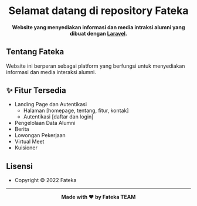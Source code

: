<h1 align="center">Selamat datang di repository Fateka</h1>

<p></p>

<h4 align="center">Website yang menyediakan informasi dan media intraksi alumni yang dibuat dengan <a href="https://laravel.com/" target="_blank">Laravel</a>.
</h4>


<h2 id="tentang">Tentang Fateka</h2>

Website ini berperan sebagai platform yang berfungsi untuk menyediakan informasi dan media interaksi alumni.
<p></p>

<h2 id="fitur">✨ Fitur Tersedia</h2>

- Landing Page dan Autentikasi
  - Halaman [homepage, tentang, fitur, kontak]
  - Autentikasi [daftar dan login]
- Pengelolaan Data Alumni
- Berita
- Lowongan Pekerjaan
- Virtual Meet
- Kuisioner

<p></p>

<h2 id="lisensi">Lisensi</h2>

- Copyright © 2022 Fateka

---

**<p align="center">Made with ❤️ by Fateka TEAM</p>**
